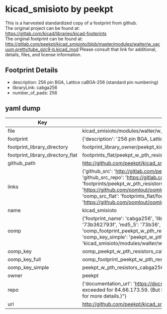# kicad_smisioto by peekpt  
This is a harvested standardized copy of a footprint from github.  
The original project can be found at:  
https://gitlab.com/kicad/libraries/kicad-footprints  
The original footprint can be found at:
http://gitlab.com/peekpt/kicad_smisioto/blob/master/modules/walter/w_vacuum.pretty/tube_gzc9-b.kicad_mod
Please consult that link for additional, details, files, and license information.  
## Footprint Details
* description: 256 pin BGA, Lattice caBGA-256 (standard pin numbering)  
* libraryLink: cabga256  
* number_of_pads: 256  
## yaml dump  
| Key | Value |  
| --- | --- |  
| file | kicad_smisioto/modules/walter/w_pth_resistors.pretty/w_smd_bga.pretty/cabga256.kicad_mod |  
| footprint | {'description': '256 pin BGA, Lattice caBGA-256 (standard pin numbering)', 'libraryLink': 'cabga256', 'number_of_pads': 256} |  
| footprint_library_directory | footprint_library_owner/peekpt_kicad_smisioto |  
| footprint_library_directory_flat | footprints_flat/peekpt_w_pth_resistors_cabga256/working |  
| github_path | http://github.com/peekpt/kicad_smisioto/blob/master/modules/walter/w_pth_resistors.pretty/w_smd_bga.pretty/cabga256.kicad_mod |  
| links | {'github_src': 'http://gitlab.com/peekpt/kicad_smisioto/blob/master/modules/walter/w_vacuum.pretty/tube_gzc9-b.kicad_mod', 'github_src_repo': 'https://gitlab.com/kicad/libraries/kicad-footprints', 'oomp_bot': 'footprints/peekpt_w_pth_resistors_cabga256/working', 'oomp_bot_github': 'https://github.com/oomlout/oomlout_oomp_footprint_bot/tree/main/footprints/peekpt_w_pth_resistors_cabga256/working', 'oomp_src_flat': 'footprints_flat/footprints_flat/peekpt_w_pth_resistors_cabga256/working', 'oomp_src_flat_github': 'https://github.com/oomlout/oomlout_oomp_footprint_src/tree/main/footprints_flat/peekpt_w_pth_resistors_cabga256/working'} |  
| name | kicad_smisioto |  
| oomp | {'footprint_name': 'cabga256', 'library_name': 'w_pth_resistors', 'md5': '73b362793f1fcbce877de5ffcf691853', 'md5_10': '73b362793f', 'md5_5': '73b36', 'md5_6': '73b362', 'oomp_key': 'oomp_peekpt_w_pth_resistors_cabga256', 'oomp_key_extra': 'oomp_footprint_peekpt_w_pth_resistors_cabga256', 'oomp_key_full': 'oomp_footprint_peekpt_w_pth_resistors_cabga256_73b362', 'oomp_key_simple': 'peekpt_w_pth_resistors_cabga256', 'original_filename': 'kicad_smisioto/modules/walter/w_pth_resistors.pretty/w_smd_bga.pretty/cabga256.kicad_mod', 'owner_name': 'peekpt'} |  
| oomp_key | oomp_peekpt_w_pth_resistors_cabga256 |  
| oomp_key_full | oomp_footprint_peekpt_w_pth_resistors_cabga256 |  
| oomp_key_simple | peekpt_w_pth_resistors_cabga256 |  
| owner | peekpt |  
| repo | {'documentation_url': 'https://docs.github.com/rest/overview/resources-in-the-rest-api#rate-limiting', 'message': "API rate limit exceeded for 84.66.173.59. (But here's the good news: Authenticated requests get a higher rate limit. Check out the documentation for more details.)"} |  
| url | http://github.com/peekpt/kicad_smisioto |  

